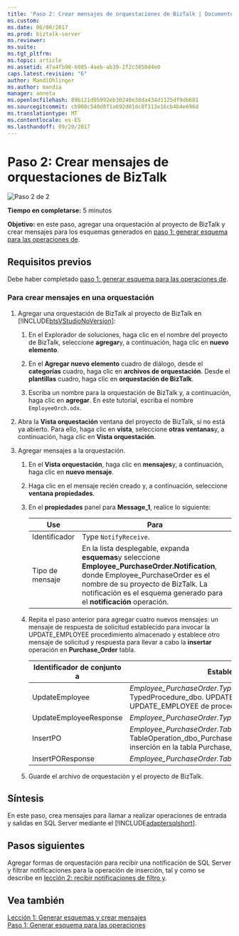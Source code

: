 ```yaml
---
title: 'Paso 2: Crear mensajes de orquestaciones de BizTalk | Documentos de Microsoft'
ms.custom: 
ms.date: 06/08/2017
ms.prod: biztalk-server
ms.reviewer: 
ms.suite: 
ms.tgt_pltfrm: 
ms.topic: article
ms.assetid: 47a4fb98-6085-4aeb-ab39-2f2c3858d4e0
caps.latest.revision: "6"
author: MandiOhlinger
ms.author: mandia
manager: anneta
ms.openlocfilehash: 89b121d95992eb30240e38da434d1125df9db681
ms.sourcegitcommit: cb908c540d8f1a692d01dc8f313e16cb4b4e696d
ms.translationtype: MT
ms.contentlocale: es-ES
ms.lasthandoff: 09/20/2017
---
```

# <a name="step-2-create-messages-for-biztalk-orchestrations"></a>Paso 2: Crear mensajes de orquestaciones de BizTalk
![Paso 2 de 2](../../adapters-and-accelerators/adapter-sql/media/step-2of2.gif "Step_2of2")  
  
 **Tiempo en completarse:** 5 minutos  
  
 **Objetivo:** en este paso, agregar una orquestación al proyecto de BizTalk y crear mensajes para los esquemas generados en [paso 1: generar esquema para las operaciones de](../../adapters-and-accelerators/adapter-sql/step-1-generate-schema-for-operations.md).  
  
## <a name="prerequisites"></a>Requisitos previos  
 Debe haber completado [paso 1: generar esquema para las operaciones de](../../adapters-and-accelerators/adapter-sql/step-1-generate-schema-for-operations.md).  
  
### <a name="to-create-messages-in-an-orchestration"></a>Para crear mensajes en una orquestación  
  
1.  Agregar una orquestación de BizTalk al proyecto de BizTalk en [!INCLUDE[btsVStudioNoVersion](../../includes/btsvstudionoversion-md.md)]:  
  
    1.  En el Explorador de soluciones, haga clic en el nombre del proyecto de BizTalk, seleccione **agregar**y, a continuación, haga clic en **nuevo elemento**.  
  
    2.  En el **Agregar nuevo elemento** cuadro de diálogo, desde el **categorías** cuadro, haga clic en **archivos de orquestación**. Desde el **plantillas** cuadro, haga clic en **orquestación de BizTalk**.  
  
    3.  Escriba un nombre para la orquestación de BizTalk y, a continuación, haga clic en **agregar**. En este tutorial, escriba el nombre `EmployeeOrch.odx`.  
  
2.  Abra la **Vista orquestación** ventana del proyecto de BizTalk, si no está ya abierto. Para ello, haga clic en **vista**, seleccione **otras ventanas**y, a continuación, haga clic en **Vista orquestación**.  
  
3.  Agregar mensajes a la orquestación.  
  
    1.  En el **Vista orquestación**, haga clic en **mensajes**y, a continuación, haga clic en **nuevo mensaje**.  
  
    2.  Haga clic en el mensaje recién creado y, a continuación, seleccione **ventana propiedades**.  
  
    3.  En el **propiedades** panel para **Message_1**, realice lo siguiente:  
  
        |Use|Para|  
        |--------------|----------------|  
        |Identificador|Type `NotifyReceive`.|  
        |Tipo de mensaje|En la lista desplegable, expanda **esquemas**y seleccione **Employee_PurchaseOrder.Notification**, donde Employee_PurchaseOrder es el nombre de su proyecto de BizTalk. La notificación es el esquema generado para el **notificación** operación.|  
  
    4.  Repita el paso anterior para agregar cuatro nuevos mensajes: un mensaje de respuesta de solicitud establecido para invocar la UPDATE_EMPLOYEE procedimiento almacenado y establece otro mensaje de solicitud y respuesta para llevar a cabo la **insertar** operación en  **Purchase_Order** tabla.  
  
        |Identificador de conjunto a|Establecer el tipo de mensaje en|  
        |-----------------------|-------------------------|  
        |UpdateEmployee|*Employee_PurchaseOrder.TypedProcedure_dbo. UPDATE_EMPLOYEE*, donde TypedProcedure_dbo. UPDATE_EMPLOYEE es que el esquema para el UPDATE_EMPLOYEE de procedimiento almacenado.|  
        |UpdateEmployeeResponse|*Employee_PurchaseOrder.TypedProcedure_dbo. UPDATE_EMPLOYEEResponse*|  
        |InsertPO|*Employee_PurchaseOrder.TableOperation_dbo_Purchase_Order.Insert*, donde TableOperation_dbo_Purchase_Order.Insert es el esquema para la operación de inserción en la tabla Purchase_Order.|  
        |InsertPOResponse|*Employee_PurchaseOrder.TableOperation_dbo_Purchase_Order.InsertResponse*|  
  
    5.  Guarde el archivo de orquestación y el proyecto de BizTalk.  
  
## <a name="what-did-i-just-do"></a>Síntesis  
 En este paso, crea mensajes para llamar a realizar operaciones de entrada y salidas en SQL Server mediante el [!INCLUDE[adaptersqlshort](../../includes/adaptersqlshort-md.md)].  
  
## <a name="next-steps"></a>Pasos siguientes  
 Agregar formas de orquestación para recibir una notificación de SQL Server y filtrar notificaciones para la operación de inserción, tal y como se describe en [lección 2: recibir notificaciones de filtro y](../../adapters-and-accelerators/adapter-sql/lesson-2-receive-and-filter-notifications.md).  
  
## <a name="see-also"></a>Vea también  
 [Lección 1: Generar esquemas y crear mensajes](../../adapters-and-accelerators/adapter-sql/lesson-1-generate-schemas-and-create-messages.md)   
 [Paso 1: Generar esquema para las operaciones](../../adapters-and-accelerators/adapter-sql/step-1-generate-schema-for-operations.md)